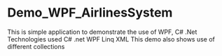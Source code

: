 # Demo_WPF_AirlinesSystem
This is simple application to demonstrate the use of WPF, C# .Net
Technologies used
  C# .net
  WPF
  Linq
  XML
This demo also shows use of different collections
